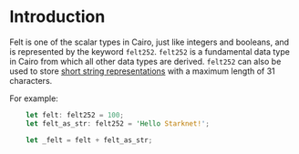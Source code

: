 # Introduction

Felt is one of the scalar types in Cairo, just like integers and booleans, and is represented by the keyword `felt252`.
`felt252` is a fundamental data type in Cairo from which all other data types are derived.
`felt252` can also be used to store [short string representations][felts] with a maximum length of 31 characters.

For example:

```rust
    let felt: felt252 = 100;
    let felt_as_str: felt252 = 'Hello Starknet!';

    let _felt = felt + felt_as_str;
```

[felts]: https://starknet-by-example.voyager.online/getting-started/basics/bytearrays-strings.html#short-strings
